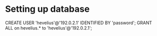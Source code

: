 # Setting up database

CREATE USER 'hevelius'@'192.0.2.1' IDENTIFIED BY 'password';
GRANT ALL on hevelius.* to 'hevelius'@'192.0.2.1';

